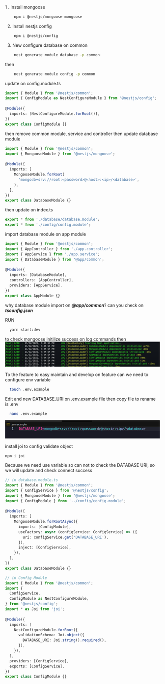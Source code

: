1 . Install mongoose

```bash
    npm i @nestjs/mongoose mongoose
```

2. Install nestjs config

```bash
    npm i @nestjs/config
```

3. New configure database on common

```bash
    nest generate module database -p common
```

then

```bash
    nest generate module config -p common
```

update on config.module.ts

```ts
import { Module } from '@nestjs/common';
import { ConfigModule as NestConfigureModule } from '@nestjs/config';

@Module({
  imports: [NestConfigureModule.forRoot()],
})
export class ConfigModule {}
```

then remove common module, service and controller
then update database module

```ts
import { Module } from '@nestjs/common';
import { MongooseModule } from '@nestjs/mongoose';

@Module({
  imports: [
    MongooseModule.forRoot(
      'mongodb+srv://root:<password>@<host>:<ip>/<database>',
    ),
  ],
})
export class DatabaseModule {}
```

then update on index.ts

```ts
export * from './database/database.module';
export * from './config/config.module';
```

import database module on app module

```ts
import { Module } from '@nestjs/common';
import { AppController } from './app.controller';
import { AppService } from './app.service';
import { DatabaseModule } from '@app/common';

@Module({
  imports: [DatabaseModule],
  controllers: [AppController],
  providers: [AppService],
})
export class AppModule {}
```

why database module import on **_@app/common_**? can you check on **_tsconfig.json_**

RUN

```bash
  yarn start:dev
```

to check mongoose initilize success on log commands then
![success](image.png)

To the feature to easy maintain and develop on feature can we need to configure env variable

```bash
  touch .env.example
```

Edit and new DATABASE_URI on .env.example file then copy file to rename is .env

```bash
  nano .env.example
```

![env example](image-1.png)

install joi to config validate object

```
npm i joi
```

Because we need use variable so can not to check the DATABASE URI, so we will update and check connect success

```ts
// in database.module.ts
import { Module } from '@nestjs/common';
import { ConfigService } from '@nestjs/config';
import { MongooseModule } from '@nestjs/mongoose';
import { ConfigModule } from '../config/config.module';

@Module({
  imports: [
    MongooseModule.forRootAsync({
      imports: [ConfigModule],
      useFactory: async (configService: ConfigService) => ({
        uri: configService.get('DATABASE_URI'),
      }),
      inject: [ConfigService],
    }),
  ],
})
export class DatabaseModule {}
```

```ts
// in Config Module
import { Module } from '@nestjs/common';
import {
  ConfigService,
  ConfigModule as NestConfigureModule,
} from '@nestjs/config';
import * as Joi from 'joi';

@Module({
  imports: [
    NestConfigureModule.forRoot({
      validationSchema: Joi.object({
        DATABASE_URI: Joi.string().required(),
      }),
    }),
  ],
  providers: [ConfigService],
  exports: [ConfigService],
})
export class ConfigModule {}
```
